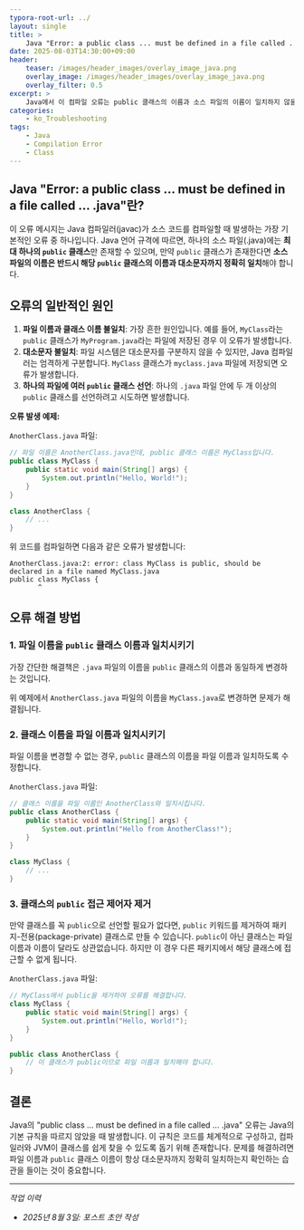 ```yaml
---
typora-root-url: ../
layout: single
title: >
    Java "Error: a public class ... must be defined in a file called ... .java" 해결 방법
date: 2025-08-03T14:30:00+09:00
header:
    teaser: /images/header_images/overlay_image_java.png
    overlay_image: /images/header_images/overlay_image_java.png
    overlay_filter: 0.5
excerpt: >
    Java에서 이 컴파일 오류는 public 클래스의 이름과 소스 파일의 이름이 일치하지 않을 때 발생합니다. 이 글에서는 오류의 원인과 해결 방법을 알아봅니다.
categories:
    - ko_Troubleshooting
tags:
    - Java
    - Compilation Error
    - Class
---
```


## Java "Error: a public class ... must be defined in a file called ... .java"란?

이 오류 메시지는 Java 컴파일러(javac)가 소스 코드를 컴파일할 때 발생하는 가장 기본적인 오류 중 하나입니다. Java 언어 규격에 따르면, 하나의 소스 파일(.java)에는 **최대 하나의 `public` 클래스**만 존재할 수 있으며, 만약 `public` 클래스가 존재한다면 **소스 파일의 이름은 반드시 해당 `public` 클래스의 이름과 대소문자까지 정확히 일치**해야 합니다.

## 오류의 일반적인 원인

1.  **파일 이름과 클래스 이름 불일치**: 가장 흔한 원인입니다. 예를 들어, `MyClass`라는 `public` 클래스가 `MyProgram.java`라는 파일에 저장된 경우 이 오류가 발생합니다.
2.  **대소문자 불일치**: 파일 시스템은 대소문자를 구분하지 않을 수 있지만, Java 컴파일러는 엄격하게 구분합니다. `MyClass` 클래스가 `myclass.java` 파일에 저장되면 오류가 발생합니다.
3.  **하나의 파일에 여러 `public` 클래스 선언**: 하나의 `.java` 파일 안에 두 개 이상의 `public` 클래스를 선언하려고 시도하면 발생합니다.

**오류 발생 예제:**

`AnotherClass.java` 파일:
```java
// 파일 이름은 AnotherClass.java인데, public 클래스 이름은 MyClass입니다.
public class MyClass {
    public static void main(String[] args) {
        System.out.println("Hello, World!");
    }
}

class AnotherClass {
    // ...
}
```

위 코드를 컴파일하면 다음과 같은 오류가 발생합니다:
```
AnotherClass.java:2: error: class MyClass is public, should be declared in a file named MyClass.java
public class MyClass {
       ^
```

## 오류 해결 방법

### 1. 파일 이름을 `public` 클래스 이름과 일치시키기

가장 간단한 해결책은 `.java` 파일의 이름을 `public` 클래스의 이름과 동일하게 변경하는 것입니다.

위 예제에서 `AnotherClass.java` 파일의 이름을 `MyClass.java`로 변경하면 문제가 해결됩니다.

### 2. 클래스 이름을 파일 이름과 일치시키기

파일 이름을 변경할 수 없는 경우, `public` 클래스의 이름을 파일 이름과 일치하도록 수정합니다.

`AnotherClass.java` 파일:
```java
// 클래스 이름을 파일 이름인 AnotherClass와 일치시킵니다.
public class AnotherClass {
    public static void main(String[] args) {
        System.out.println("Hello from AnotherClass!");
    }
}

class MyClass {
    // ...
}
```

### 3. 클래스의 `public` 접근 제어자 제거

만약 클래스를 꼭 `public`으로 선언할 필요가 없다면, `public` 키워드를 제거하여 패키지-전용(package-private) 클래스로 만들 수 있습니다. `public`이 아닌 클래스는 파일 이름과 이름이 달라도 상관없습니다. 하지만 이 경우 다른 패키지에서 해당 클래스에 접근할 수 없게 됩니다.

`AnotherClass.java` 파일:
```java
// MyClass에서 public을 제거하여 오류를 해결합니다.
class MyClass {
    public static void main(String[] args) {
        System.out.println("Hello, World!");
    }
}

public class AnotherClass {
    // 이 클래스가 public이므로 파일 이름과 일치해야 합니다.
}
```

## 결론

Java의 "public class ... must be defined in a file called ... .java" 오류는 Java의 기본 규칙을 따르지 않았을 때 발생합니다. 이 규칙은 코드를 체계적으로 구성하고, 컴파일러와 JVM이 클래스를 쉽게 찾을 수 있도록 돕기 위해 존재합니다. 문제를 해결하려면 파일 이름과 `public` 클래스 이름이 항상 대소문자까지 정확히 일치하는지 확인하는 습관을 들이는 것이 중요합니다.

---
*작업 이력*
- *2025년 8월 3일: 포스트 초안 작성*
